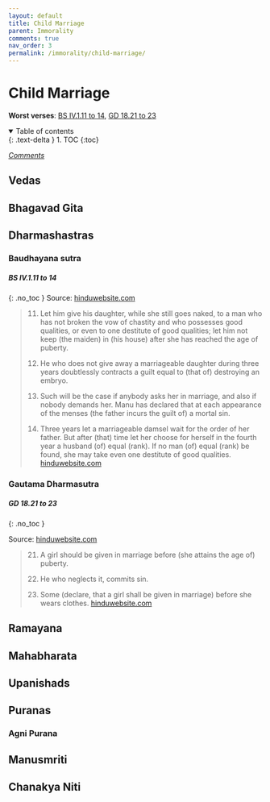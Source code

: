 ```yaml
---
layout: default
title: Child Marriage
parent: Immorality
comments: true
nav_order: 3
permalink: /immorality/child-marriage/
---
```

# Child Marriage

**Worst verses**: [BS IV.1.11 to 14](#bs-iv111-to-14), [GD 18.21 to 23](#gd-1821-to-23)

<details open markdown="block">
  <summary>
    Table of contents
  </summary>
  {: .text-delta }
1. TOC
{:toc}
</details>

[*Comments*]({{site.url}}{{page.url}}#comments)

## Vedas

## Bhagavad Gita

## Dharmashastras

### Baudhayana sutra

##### BS IV.1.11 to 14
{: .no_toc }
Source: <a href="https://www.hinduwebsite.com/sacredscripts/hinduism/dharma/baudh3.asp#4.1" target="_blank">hinduwebsite.com</a>

>11. Let him give his daughter, while she still goes naked, to a man who has not broken the vow of chastity and who possesses good qualities, or even to one destitute of good qualities; let him not keep (the maiden) in (his house) after she has reached the age of puberty.
>
>12. He who does not give away a marriageable daughter during three years doubtlessly contracts a guilt equal to (that of) destroying an embryo.
>
>13. Such will be the case if anybody asks her in marriage, and also if nobody demands her. Manu has declared that at each appearance of the menses (the father incurs the guilt of) a mortal sin.
>
>14. Three years let a marriageable damsel wait for the order of her father. But after (that) time let her choose for herself in the fourth year a husband (of) equal (rank). If no man (of) equal (rank) be found, she may take even one destitute of good qualities. <a href="https://www.hinduwebsite.com/sacredscripts/hinduism/dharma/baudh3.asp#4.1" target="_blank">hinduwebsite.com</a>

### Gautama Dharmasutra

##### GD 18.21 to 23
{: .no_toc }

Source: <a href="https://www.hinduwebsite.com/sacredscripts/hinduism/dharma/gautama2.asp#ch18" target="_blank">hinduwebsite.com</a>

>21. A girl should be given in marriage before (she attains the age of) puberty.
>
>22. He who neglects it, commits sin.
>
>23. Some (declare, that a girl shall be given in marriage) before she wears clothes. <a href="https://www.hinduwebsite.com/sacredscripts/hinduism/dharma/gautama2.asp#ch18" target="_blank">hinduwebsite.com</a>

## Ramayana

## Mahabharata

## Upanishads

## Puranas

### Agni Purana

## Manusmriti

## Chanakya Niti 